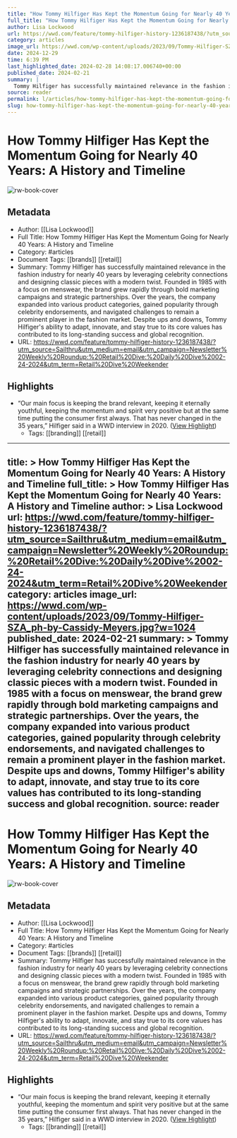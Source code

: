 ```yaml
---
title: "How Tommy Hilfiger Has Kept the Momentum Going for Nearly 40 Years: A History and Timeline"
full_title: "How Tommy Hilfiger Has Kept the Momentum Going for Nearly 40 Years: A History and Timeline"
author: Lisa Lockwood
url: https://wwd.com/feature/tommy-hilfiger-history-1236187438/?utm_source=Sailthru&utm_medium=email&utm_campaign=Newsletter%20Weekly%20Roundup:%20Retail%20Dive:%20Daily%20Dive%2002-24-2024&utm_term=Retail%20Dive%20Weekender
category: articles
image_url: https://wwd.com/wp-content/uploads/2023/09/Tommy-Hilfiger-SZA_ph-by-Cassidy-Meyers.jpg?w=1024
date: 2024-12-29
time: 6:39 PM
last_highlighted_date: 2024-02-28 14:08:17.006740+00:00
published_date: 2024-02-21
summary: |
  Tommy Hilfiger has successfully maintained relevance in the fashion industry for nearly 40 years by leveraging celebrity connections and designing classic pieces with a modern twist. Founded in 1985 with a focus on menswear, the brand grew rapidly through bold marketing campaigns and strategic partnerships. Over the years, the company expanded into various product categories, gained popularity through celebrity endorsements, and navigated challenges to remain a prominent player in the fashion market. Despite ups and downs, Tommy Hilfiger's ability to adapt, innovate, and stay true to its core values has contributed to its long-standing success and global recognition.
source: reader
permalink: l/articles/how-tommy-hilfiger-has-kept-the-momentum-going-for-nearly-40-years-a-history-and-timeline
slug: how-tommy-hilfiger-has-kept-the-momentum-going-for-nearly-40-years-a-history-and-timeline
---
```

# How Tommy Hilfiger Has Kept the Momentum Going for Nearly 40 Years: A History and Timeline

![rw-book-cover](https://wwd.com/wp-content/uploads/2023/09/Tommy-Hilfiger-SZA_ph-by-Cassidy-Meyers.jpg?w=1024)

## Metadata
- Author: [[Lisa Lockwood]]
- Full Title: How Tommy Hilfiger Has Kept the Momentum Going for Nearly 40 Years: A History and Timeline
- Category: #articles
- Document Tags: [[brands]] [[retail]] 
- Summary: Tommy Hilfiger has successfully maintained relevance in the fashion industry for nearly 40 years by leveraging celebrity connections and designing classic pieces with a modern twist. Founded in 1985 with a focus on menswear, the brand grew rapidly through bold marketing campaigns and strategic partnerships. Over the years, the company expanded into various product categories, gained popularity through celebrity endorsements, and navigated challenges to remain a prominent player in the fashion market. Despite ups and downs, Tommy Hilfiger's ability to adapt, innovate, and stay true to its core values has contributed to its long-standing success and global recognition.
- URL: https://wwd.com/feature/tommy-hilfiger-history-1236187438/?utm_source=Sailthru&utm_medium=email&utm_campaign=Newsletter%20Weekly%20Roundup:%20Retail%20Dive:%20Daily%20Dive%2002-24-2024&utm_term=Retail%20Dive%20Weekender

## Highlights
- “Our main focus is keeping the brand relevant, keeping it eternally youthful, keeping the momentum and spirit very positive but at the same time putting the consumer first always. That has never changed in the 35 years,” Hilfiger said in a WWD interview in 2020. ([View Highlight](https://read.readwise.io/read/01hqr0pmp5b5njz6wrhrs2g8y9))
    - Tags: [[branding]] [[retail]] 


---
title: >
  How Tommy Hilfiger Has Kept the Momentum Going for Nearly 40 Years: A History and Timeline
full_title: >
  How Tommy Hilfiger Has Kept the Momentum Going for Nearly 40 Years: A History and Timeline
author: >
  Lisa Lockwood
url: https://wwd.com/feature/tommy-hilfiger-history-1236187438/?utm_source=Sailthru&utm_medium=email&utm_campaign=Newsletter%20Weekly%20Roundup:%20Retail%20Dive:%20Daily%20Dive%2002-24-2024&utm_term=Retail%20Dive%20Weekender
category: articles
image_url: https://wwd.com/wp-content/uploads/2023/09/Tommy-Hilfiger-SZA_ph-by-Cassidy-Meyers.jpg?w=1024
published_date: 2024-02-21
summary: >
  Tommy Hilfiger has successfully maintained relevance in the fashion industry for nearly 40 years by leveraging celebrity connections and designing classic pieces with a modern twist. Founded in 1985 with a focus on menswear, the brand grew rapidly through bold marketing campaigns and strategic partnerships. Over the years, the company expanded into various product categories, gained popularity through celebrity endorsements, and navigated challenges to remain a prominent player in the fashion market. Despite ups and downs, Tommy Hilfiger's ability to adapt, innovate, and stay true to its core values has contributed to its long-standing success and global recognition.
source: reader
---
# How Tommy Hilfiger Has Kept the Momentum Going for Nearly 40 Years: A History and Timeline

![rw-book-cover](https://wwd.com/wp-content/uploads/2023/09/Tommy-Hilfiger-SZA_ph-by-Cassidy-Meyers.jpg?w=1024)

## Metadata
- Author: [[Lisa Lockwood]]
- Full Title: How Tommy Hilfiger Has Kept the Momentum Going for Nearly 40 Years: A History and Timeline
- Category: #articles
- Document Tags: [[brands]] [[retail]] 
- Summary: Tommy Hilfiger has successfully maintained relevance in the fashion industry for nearly 40 years by leveraging celebrity connections and designing classic pieces with a modern twist. Founded in 1985 with a focus on menswear, the brand grew rapidly through bold marketing campaigns and strategic partnerships. Over the years, the company expanded into various product categories, gained popularity through celebrity endorsements, and navigated challenges to remain a prominent player in the fashion market. Despite ups and downs, Tommy Hilfiger's ability to adapt, innovate, and stay true to its core values has contributed to its long-standing success and global recognition.
- URL: https://wwd.com/feature/tommy-hilfiger-history-1236187438/?utm_source=Sailthru&utm_medium=email&utm_campaign=Newsletter%20Weekly%20Roundup:%20Retail%20Dive:%20Daily%20Dive%2002-24-2024&utm_term=Retail%20Dive%20Weekender

## Highlights
- “Our main focus is keeping the brand relevant, keeping it eternally youthful, keeping the momentum and spirit very positive but at the same time putting the consumer first always. That has never changed in the 35 years,” Hilfiger said in a WWD interview in 2020. ([View Highlight](https://read.readwise.io/read/01hqr0pmp5b5njz6wrhrs2g8y9))
    - Tags: [[branding]] [[retail]] 


